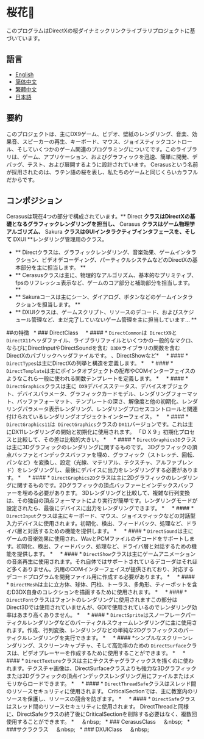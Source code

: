 # 桜花🌸
このプログラムはDirectXの桜ダイナミックリンクライブラリプロジェクトに基づいています。

## 語言
  * [English](https://github.com/Alopex6414/Cerasus/blob/master/README.md)
  * [简体中文](https://github.com/Alopex6414/Cerasus/blob/master/README_ZH_CN.md)
  * [繁體中文](https://github.com/Alopex6414/Cerasus/blob/master/README_ZH_TW.md)
  * [日本語](https://github.com/Alopex6414/Cerasus/blob/master/README_JA_JP.md)

## 要約
このプロジェクトは、主にDX9ゲーム、ビデオ、壁紙のレンダリング、音楽、効果音、スピーカーの再生、キーボード、マウス、ジョイスティックコントロール、そしていくつかのゲーム関連のプログラミングについてです。このライブラリは、ゲーム、アプリケーション、およびグラフィックを迅速、簡単に開発、デバッグ、テスト、および展開するように設計されています。 Cerasusという名前が採用されたのは、ラテン語の桜を表し、私たちのゲームと同じくらいカラフルだからです。

## コンポジション
Cerasusは現在4つの部分で構成されています。** Direct **クラスはDirectXの基礎となるグラフィックレンダリングを担当し、** Cerasus **クラスはゲーム物理学アルゴリズム、** Sakura **クラスはGUIインタラクティブインタフェースを、そして** DXUI **レンダリング管理用のクラス。
* ** Directクラスは、グラフィックレンダリング、音楽効果、ゲームインタラクション、ビデオデコーディング、パーティクルシステムなどのDirectXの基本部分を主に担当します。 **
* ** Cerasusクラスは主に、物理的なアルゴリズム、基本的なプリミティブ、fpsのリフレッシュ表示など、ゲームのコア部分と補助部分を担当します。 **
* ** Sakuraコースは主にシーン、ダイアログ、ボタンなどのゲームインタラクションを担当します。 **
* ** DXUIクラスは、ゲームスクリプト、リソースのデコード、およびスケジュール管理など、まだ完了していないゲーム管理を主に担当しています... **

##の特徴
  * ### DirectClass
    * #### * `DirectCommon`は` DirectX9`と `DirectX11`ヘッダファイル、ライブラリファイルといくつかの一般的なマクロ、ならびにDirectInputやDirectSoundを含む` D3DX`ライブラリの関数を含むDirectXのパブリックヘッダファイルです。 、DirectShowなど*
    * #### * `DirectTypes`は主にDirectXの列挙と構造を定義します。 *
    * #### * `DirectTemplate`は主にポインタオブジェクトの配布やCOMインターフェイスのようなこれら一般に使われる関数テンプレートを定義します。 *
    * #### * `DirectGraphics`クラスは主に` DX9`デバイスステータス、デバイスオブジェクト、デバイスパラメータ、グラフィックカードモデル、レンダリングフォーマット、バッファフォーマット、テンプレートの深さ、解像度と他の初期化、レンダリングパラメータ表示レンダリング、レンダリングプロセスコントロールと関連付けられているレンダリングオブジェクトインターフェイス。 *
    * #### * `DirectGraphics11`は` DirectGraphics`クラスの `DX11`バージョンです。これは主にDX11レンダリングの開始と初期化に使用されます。 「ＤＸ９」初期化プロセスと比較して、その差は比較的大きい。 *
    * #### * `DirectGraphics3D`クラスは主に3Dグラフィックのレンダリングに関するものです。 3Dグラフィックの頂点バッファとインデックスバッファを埋め、グラフィック（ストレッチ、回転、パンなど）を変換し、設定（光線、マテリアル、テクスチャ、アルファブレンド）をレンダリングし、最後にデバイスに出力をレンダリングする必要があります。 *
    * #### * `DirectGraphics2D`クラスは主に2Dグラフィックのレンダリングに関するものです。2Dグラフィックの頂点バッファーとインデックスバッファーを埋める必要があります。 3Dレンダリングと比較して、複雑な行列変換は、その独自の頂点フォーマットにより実行が簡単です。レンダリングモードが設定されたら、最後にデバイスに出力をレンダリングできます。 *
    * #### * `DirectInput`クラスは主にキーボード、マウス、ジョイスティックなどの対話型入力デバイスに使用されます。初期化、検出、フィードバック、処理など、ドライバ層と対話するための機能を提供します。 *
    * #### * `DirectSound`は主にゲームの音楽効果に使用され、WavとPCMファイルのデコードをサポートします。初期化、検出、フィードバック、処理など、ドライバ層と対話するための機能を提供します。 *
    * #### * `DirectShow`クラスは主にゲームアニメーションの音楽再生に使用されます。それ自体ではサポートされているデコーダはそれほど多くありません。汎用のCOMインターフェイスが提供されており、対応するデコードプログラムを開発ファイル用に作成する必要があります。 *
    * #### * `DirectMesh`は主に立方体、球体、円柱、トーラス、多角形、ティーポットを含むD3DX自身のコレクションを描画するために使用されます。 *
    * #### * `DirectFont`クラスはフォントのレンダリングに使用されますこの部分はDirect3Dでは使用されていませんが、GDIで使用されているのでレンダリング効率はあまり高くありません。 *
    * #### * `DirectSprite`はスノーフレークパーティクルレンダリングなどのパーティクルスウォームレンダリングに主に使用されます。作成、行列変換、レンダリングなどの単純な2Dグラフィックスのパーティクルレンダリングを実行できます。 *
    * #### *シンプルなスクリーンレンダリング、スクリーンキャプチャ、そして高効率のための `DirectSurface`クラスは、ビデオプレーヤーを作成するために使用することができます。 *
    * #### * `DirectTexture`クラスは主にテクスチャグラフィックスを描くのに使われます。テクスチャ画像は、DirectSurfaceクラスよりも強力な3Dグラフィックまたは2Dグラフィックの頂点インデックスレンダリング用にファイルまたはメモリからロードできます。 *
    * #### * `DirectThreadSafe`クラスはスレッド間のリソースセキュリティに使用されます。 CriticalSectionでは、主に教室内のリソースを保護し、リソースの競合を防ぎます。 *
    * #### * `DirectSafe`クラスはスレッド間のリソースセキュリティに使用されます。 DirectThreadと同様に、DirectSafeクラスの終了後にCriticalSectionを削除する必要はなく、複数回使用することができます。 *
    ＆nbsp;
  * ### CerasusClass
    ＆nbsp;
  * ###サクラクラス
    ＆nbsp;
  * ### DXUIClass
    ＆nbsp;
